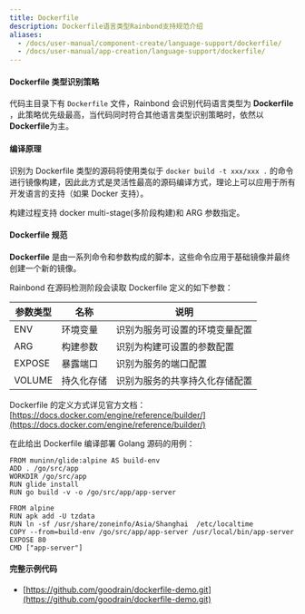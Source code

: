 ```yaml
---
title: Dockerfile
description: Dockerfile语言类型Rainbond支持规范介绍
aliases:
  - /docs/user-manual/component-create/language-support/dockerfile/
  - /docs/user-manual/app-creation/language-support/dockerfile/
---
```


#### Dockerfile 类型识别策略

代码主目录下有 `Dockerfile` 文件，Rainbond 会识别代码语言类型为 **Dockerfile** ，此策略优先级最高，当代码同时符合其他语言类型识别策略时，依然以**Dockerfile**为主。

#### 编译原理

识别为 Dockerfile 类型的源码将使用类似于 `docker build -t xxx/xxx .` 的命令进行镜像构建，因此此方式是灵活性最高的源码编译方式，理论上可以应用于所有开发语言的支持（如果 Docker 支持）。

构建过程支持 docker multi-stage(多阶段构建)和 ARG 参数指定。

#### Dockerfile 规范

**Dockerfile** 是由一系列命令和参数构成的脚本，这些命令应用于基础镜像并最终创建一个新的镜像。

Rainbond 在源码检测阶段会读取 Dockerfile 定义的如下参数：

| 参数类型 | 名称       | 说明                           |
| -------- | ---------- | ------------------------------ |
| ENV      | 环境变量   | 识别为服务可设置的环境变量配置 |
| ARG      | 构建参数   | 识别为构建可设置的参数配置     |
| EXPOSE   | 暴露端口   | 识别为服务的端口配置           |
| VOLUME   | 持久化存储 | 识别为服务的共享持久化存储配置 |

Dockerfile 的定义方式详见官方文档： [https://docs.docker.com/engine/reference/builder/](https://docs.docker.com/engine/reference/builder/)

在此给出 Dockerfile 编译部署 Golang 源码的用例：

```
FROM muninn/glide:alpine AS build-env
ADD . /go/src/app
WORKDIR /go/src/app
RUN glide install
RUN go build -v -o /go/src/app/app-server

FROM alpine
RUN apk add -U tzdata
RUN ln -sf /usr/share/zoneinfo/Asia/Shanghai  /etc/localtime
COPY --from=build-env /go/src/app/app-server /usr/local/bin/app-server
EXPOSE 80
CMD ["app-server"]
```

#### 完整示例代码

- [https://github.com/goodrain/dockerfile-demo.git](https://github.com/goodrain/dockerfile-demo.git)
